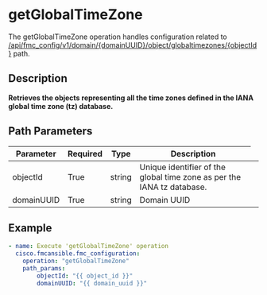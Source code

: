 # getGlobalTimeZone

The getGlobalTimeZone operation handles configuration related to [/api/fmc_config/v1/domain/{domainUUID}/object/globaltimezones/{objectId}](/paths//api/fmc_config/v1/domain/{domain_uuid}/object/globaltimezones/{object_id}.md) path.&nbsp;
## Description
**Retrieves the objects representing all the time zones defined in the IANA global time zone (tz) database.**

## Path Parameters
| Parameter | Required | Type | Description |
| --------- | -------- | ---- | ----------- |
| objectId | True | string <td colspan=3> Unique identifier of the global time zone as per the IANA tz database. |
| domainUUID | True | string <td colspan=3> Domain UUID |

## Example
```yaml
- name: Execute 'getGlobalTimeZone' operation
  cisco.fmcansible.fmc_configuration:
    operation: "getGlobalTimeZone"
    path_params:
        objectId: "{{ object_id }}"
        domainUUID: "{{ domain_uuid }}"

```